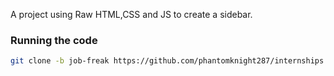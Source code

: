 A project using Raw HTML,CSS and JS to create a sidebar.


### Running the code

```bash
git clone -b job-freak https://github.com/phantomknight287/internships.git
```
